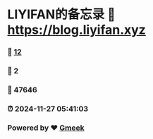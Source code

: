 # LIYIFAN的备忘录 :link: https://blog.liyifan.xyz 
### :page_facing_up: [12](https://blog.liyifan.xyz/tag.html) 
### :speech_balloon: 2 
### :hibiscus: 47646 
### :alarm_clock: 2024-11-27 05:41:03 
### Powered by :heart: [Gmeek](https://github.com/Meekdai/Gmeek)
